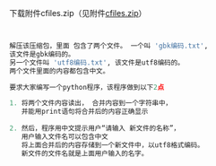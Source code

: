 下载附件cfiles.zip（见附件[cfiles.zip](https://raw.githubusercontent.com/jcyrss/songqin-testdev/master/python/task/attachs/cfiles.zip)）

```python


解压该压缩包，里面 包含了两个文件。 一个叫 'gbk编码.txt',
该文件是gbk编码的。
另一个文件叫 'utf8编码.txt', 该文件是utf8编码的。
两个文件里面的内容都包含中文。

要求大家编写一个python程序，该程序做到以下2点

1. 将两个文件内容读出， 合并内容到一个字符串中，
   并能用print语句将合并后的内容正确显示
   
2. 然后，程序用中文提示用户“请输入 新文件的名称”，
   用户输入文件名可以包含中文
   将上面合并后的内容存储到一个新文件中，以utf8格式编码。
   新文件的文件名就是上面用户输入的名字。


```
